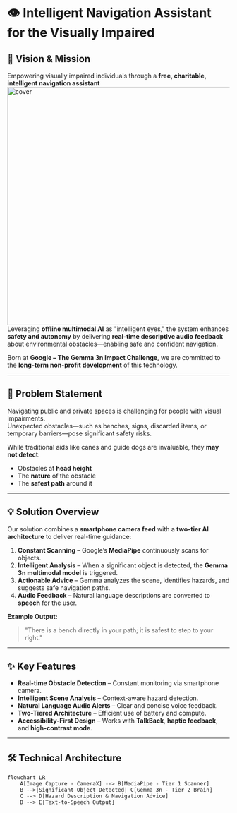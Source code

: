 # 👁️ Intelligent Navigation Assistant for the Visually Impaired  


## 📌 Vision & Mission  
Empowering visually impaired individuals through a **free, charitable, intelligent navigation assistant**
<img width="1080" height="540" alt="cover" src="https://github.com/user-attachments/assets/06027c41-9e66-47a3-9a3a-38b6af4d9f38" />
Leveraging **offline multimodal AI** as "intelligent eyes," the system enhances **safety and autonomy** by delivering **real-time descriptive audio feedback** about environmental obstacles—enabling safe and confident navigation.  

Born at **Google – The Gemma 3n Impact Challenge**, we are committed to the **long-term non-profit development** of this technology.  

---

## 🚨 Problem Statement  
Navigating public and private spaces is challenging for people with visual impairments.  
Unexpected obstacles—such as benches, signs, discarded items, or temporary barriers—pose significant safety risks.  

While traditional aids like canes and guide dogs are invaluable, they **may not detect**:  
- Obstacles at **head height**  
- The **nature** of the obstacle  
- The **safest path** around it  

---

## 💡 Solution Overview  
Our solution combines a **smartphone camera feed** with a **two-tier AI architecture** to deliver real-time guidance:  

1. **Constant Scanning** – Google’s **MediaPipe** continuously scans for objects.  
2. **Intelligent Analysis** – When a significant object is detected, the **Gemma 3n multimodal model** is triggered.  
3. **Actionable Advice** – Gemma analyzes the scene, identifies hazards, and suggests safe navigation paths.  
4. **Audio Feedback** – Natural language descriptions are converted to **speech** for the user.  

**Example Output:**  
> "There is a bench directly in your path; it is safest to step to your right."

---

## ✨ Key Features  
- **Real-time Obstacle Detection** – Constant monitoring via smartphone camera.  
- **Intelligent Scene Analysis** – Context-aware hazard detection.  
- **Natural Language Audio Alerts** – Clear and concise voice feedback.  
- **Two-Tiered Architecture** – Efficient use of battery and compute.  
- **Accessibility-First Design** – Works with **TalkBack**, **haptic feedback**, and **high-contrast mode**.  

---

## 🛠 Technical Architecture  

```mermaid
flowchart LR
    A[Image Capture - CameraX] --> B[MediaPipe - Tier 1 Scanner]
    B -->|Significant Object Detected| C[Gemma 3n - Tier 2 Brain]
    C --> D[Hazard Description & Navigation Advice]
    D --> E[Text-to-Speech Output]
